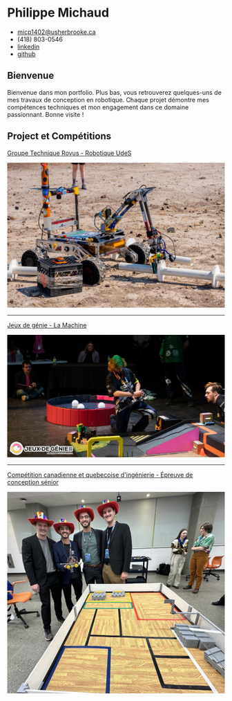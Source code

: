 # Philippe Michaud

- <micp1402@usherbrooke.ca>
- (418) 803-0546
- [linkedin](https://www.linkedin.com/in/pmichaud29/)
- [github](https://github.com/Pmichaud29)

## Bienvenue

Bienvenue dans mon portfolio. Plus bas, vous retrouverez quelques-uns de mes travaux de conception en robotique. Chaque projet démontre mes compétences techniques et mon engagement dans ce domaine passionnant. Bonne visite !

## Project et Compétitions

[Groupe Technique Rovus - Robotique UdeS](robotique-udes/robotique-udes.md)

<div style="display: flex; align-items: center;">
  <a href="robotique-udes/robotique-udes.md">
  <img src="robotique-udes/media/circ2024.jpeg" alt="Rover à la compétition CIRC2024">
</a>
</div>

--------------------------------------------------------------------------------

[Jeux de génie - La Machine](machine/machine.md)

<div style="display: flex; align-items: center;">
  <a href="machine/machine.md">
  <img src="machine/media/FB_IMG_1738640859633.jpg" alt="Machine JDG 2025">
</a>
</div>

--------------------------------------------------------------------------------

[Compétition canadienne et quebecoise d'ingénierie - Épreuve de conception sénior](cqi-cci/cqi-cci.md)

<div style="display: flex; align-items: center;">
  <a href="cqi-cci/cqi-cci.md">
  <img src="cqi-cci/media/cci-2024.jpg" alt="1er place à la compétition canadienne d'ingénierie 2024">
</a>
</div>
